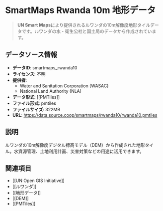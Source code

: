 # SmartMaps Rwanda 10m 地形データ

> **UN Smart Maps**により提供されるルワンダの10m解像度地形タイルデータです。ルワンダの水・衛生公社と国土局のデータから作成されています。

## データソース情報

- **データID**: smartmaps_rwanda10
- **ライセンス**: 不明
- **提供者**:
  - Water and Sanitation Corporation (WASAC)
  - National Land Authority (NLA)
- **データ形式**: [[PMTiles]]
- **ファイル形式**: pmtiles
- **ファイルサイズ**: 322MB
- **URL**: https://data.source.coop/smartmaps/rwanda10/rwanda10.pmtiles

## 説明

ルワンダの10m解像度デジタル標高モデル（DEM）から作成された地形タイル。水資源管理、土地利用計画、災害対策などの用途に活用できます。

## 関連項目

- [[UN Open GIS Initiative]]
- [[ルワンダ]]
- [[地形データ]]
- [[DEM]]
- [[PMTiles]]
